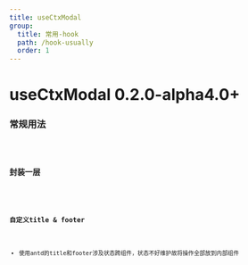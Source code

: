 ```yaml
---
title: useCtxModal
group:
  title: 常用-hook
  path: /hook-usually
  order: 1
---
```


# useCtxModal <Badge>0.2.0-alpha4.0+</Badge>

### 常规用法
<code src="./demos/demo1.tsx"/>


### 封装一层
<code src="./demos/demo2.tsx"/>

### 自定义title & footer
* 使用antd的title和footer涉及状态跨组件，状态不好维护故将操作全部放到内部组件
<code src="./demos/demo3.tsx"/>

